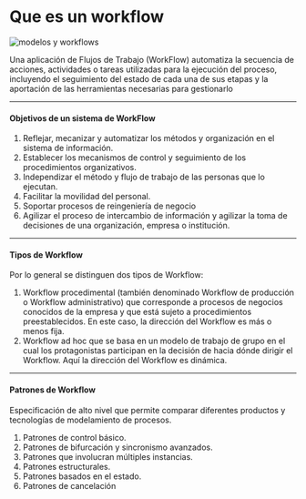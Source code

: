 # Que es un workflow
![modelos y workflows](https://image.slidesharecdn.com/desarrollodesoftwareorientadoaobjetos-131019165101-phpapp02/95/desarrollo-de-software-orientado-a-objetos-37-638.jpg?cb=1382201587)<br>

Una aplicación de Flujos de Trabajo (WorkFlow) automatiza la secuencia de acciones, actividades o tareas utilizadas para la ejecución del proceso, incluyendo el seguimiento del estado de cada una de sus etapas y la aportación de las herramientas necesarias para gestionarlo

---
#### Objetivos de un sistema de WorkFlow
1. Reflejar, mecanizar y automatizar los métodos y organización en el sistema de información.
2. Establecer los mecanismos de control y seguimiento de los procedimientos organizativos.
3. Independizar el método y flujo de trabajo de las personas que lo ejecutan.
4. Facilitar la movilidad del personal.
5. Soportar procesos de reingeniería de negocio
6. Agilizar el proceso de intercambio de información y agilizar la toma de decisiones de una organización, empresa o institución.

---
#### Tipos de Workflow
Por lo general se distinguen dos tipos de Workflow:

1. Workflow procedimental (también denominado Workflow de producción o Workflow administrativo) que corresponde a procesos de negocios conocidos de la empresa y que está sujeto a procedimientos preestablecidos. En este caso, la dirección del Workflow es más o menos fija.
2. Workflow ad hoc que se basa en un modelo de trabajo de grupo en el cual los protagonistas participan en la decisión de hacia dónde dirigir el Workflow. Aquí la dirección del Workflow es dinámica.

---
#### Patrones de Workflow
Especificación de alto nivel que permite comparar diferentes productos y tecnologías de modelamiento de procesos.

1. Patrones de control básico.
2. Patrones de bifurcación y sincronismo avanzados.
3. Patrones que involucran múltiples instancias.
4. Patrones estructurales.
5. Patrones basados en el estado.
6. Patrones de cancelación
